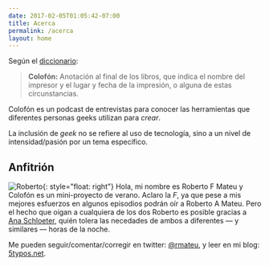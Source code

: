 ```yaml
--- 
date: 2017-02-05T01:05:42-07:00   
title: Acerca
permalink: /acerca
layout: home
---
```



Según el [diccionario](http://dle.rae.es/?id=9pOyBlh):

>__Colofón:__ Anotación al final de los libros, que indica el nombre del impresor y el lugar y fecha de la impresión, o alguna de estas circunstancias. 

Colofón es un podcast de entrevistas para conocer las herramientas que diferentes personas geeks utilizan para *crear*.

La inclusión de *geek* no se refiere al uso de tecnología, sino a un nivel de intensidad/pasión por un tema específico. 

## Anfitrión

![Roberto](https://colofonaudio.s3.us-east-1.amazonaws.com/img/rmateu.jpg){: style="float: right"}
Hola, mi nombre es Roberto F Mateu y Colofón es un mini-proyecto de verano. Aclaro la *F*, ya que pese a mis mejores esfuerzos en algunos episodios podrán oír a Roberto A Mateu. Pero el hecho que oigan a cualquiera de los dos Roberto es posible gracias a [Ana Schloeter](http://anitamarcela.com), quién tolera las necedades de ambos a diferentes — y similares — horas de la noche. 

Me pueden seguir/comentar/corregir en twitter: [@rmateu](https://twitter.com/rmateu), y leer en mi blog: [5typos.net](http://5typos.net).